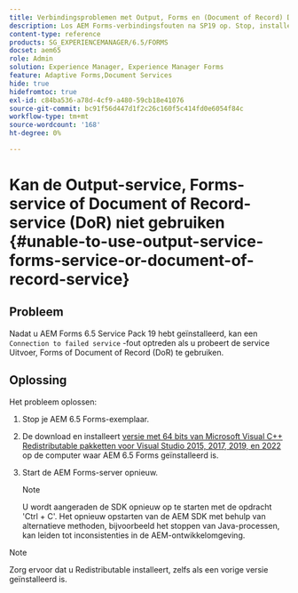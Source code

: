 ```yaml
---
title: Verbindingsproblemen met Output, Forms en (Document of Record) DoR Services
description: Los AEM Forms-verbindingsfouten na SP19 op. Stop, installeer Microsoft Visual C++, herstart server voor een naadloze oplossing. Problemen met uitvoer, Forms en DoR oplossen.
content-type: reference
products: SG_EXPERIENCEMANAGER/6.5/FORMS
docset: aem65
role: Admin
solution: Experience Manager, Experience Manager Forms
feature: Adaptive Forms,Document Services
hide: true
hidefromtoc: true
exl-id: c84ba536-a78d-4cf9-a480-59cb18e41076
source-git-commit: bc91f56d447d1f2c26c160f5c414fd0e6054f84c
workflow-type: tm+mt
source-wordcount: '168'
ht-degree: 0%

---
```


# Kan de Output-service, Forms-service of Document of Record-service (DoR) niet gebruiken {#unable-to-use-output-service-forms-service-or-document-of-record-service}

## Probleem

Nadat u AEM Forms 6.5 Service Pack 19 hebt geïnstalleerd, kan een `Connection to failed service` -fout optreden als u probeert de service Uitvoer, Forms of Document of Record (DoR) te gebruiken.

## Oplossing

Het probleem oplossen:

1. Stop je AEM 6.5 Forms-exemplaar.
1. De download en installeert [ versie met 64 bits van Microsoft Visual C++ Redistributable pakketten voor Visual Studio 2015, 2017, 2019, en 2022 ](https://learn.microsoft.com/en-us/cpp/windows/latest-supported-vc-redist?view=msvc-170#visual-studio-2015-2017-2019-and-2022) op de computer waar AEM 6.5 Forms geïnstalleerd is.
1. Start de AEM Forms-server opnieuw.

   >[!NOTE]
   >
   > U wordt aangeraden de SDK opnieuw op te starten met de opdracht &#39;Ctrl + C&#39;. Het opnieuw opstarten van de AEM SDK met behulp van alternatieve methoden, bijvoorbeeld het stoppen van Java-processen, kan leiden tot inconsistenties in de AEM-ontwikkelomgeving.


>[!NOTE]
>
>
> Zorg ervoor dat u Redistributable installeert, zelfs als een vorige versie geïnstalleerd is.
